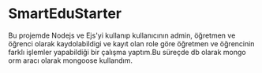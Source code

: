 # SmartEduStarter
Bu projemde Nodejs ve Ejs'yi  kullanıp kullanıcının admin, öğretmen ve öğrenci olarak kaydolabildigi ve kayıt olan role göre öğretmen ve öğrencinin farklı işlemler yapabildiği bir çalışma yaptım.Bu süreçde db olarak mongo orm aracı olarak mongoose kullandım.
